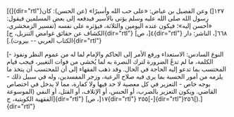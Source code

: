 [(]{dir="rtl"}١٢٧[) وعن الفضيل بن عياض: «على حب الله وأسيرًا» (عن الحسن):
كان رسول الله صلى الله عليه وسلم يؤتى بالأسير فيدفعه إلى بعض المسلمين
فيقول: «أحسن إليه»؛ فيكون عنده اليومين والثلاثة، فيؤثره على نفسه (تفسير
الزمخشري، الكشاف عن حقائق غوامض التنزيل، ج]{dir="rtl"} ٤[، ص]{dir="rtl"}
٦٦٨[، الناشر: دار الكتاب العربي -- بيروت).]{dir="rtl"}

[- النوع السادس: الاستعداء ورفع الأمر إلى الحاكم والإمام لما له من عموم
النظر ونفوذ الكلمة، ما لم تدعُ الضرورة لترك النصرة به لما يُخشى من فوات
التغيير، فيجب قيام المحتسب بما تدعو إليه الحاجة في الحال. وقد ذهب
الفقهاء إلى أن للمحتسب أن يتخذ ما يلزمه من أمور الحسبة بما يرى فيه صلاح
الرعية، وزجر المفسدين، وله في سبيل ذلك - بوجه خاص - التعزير في كل معصية
لا حد فيها ولا كفارة، مما لا يدخل في اختصاص القاضي. ويكون التعزير
بالضرب، أو الحبس، أو الإتلاف، أو القتل، أو النفي (الموسوعة الفقهية
الكويتية، ج]{dir="rtl"} ١٧[، ص]{dir="rtl"}
٢٥٥[-]{dir="rtl"}٢٥٦[).]{dir="rtl"}
